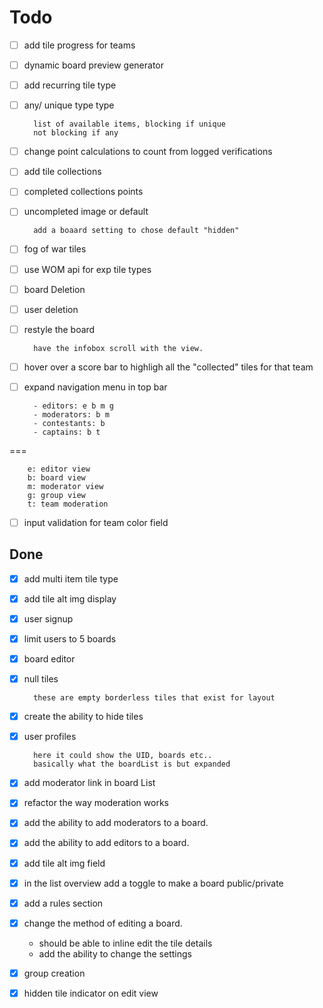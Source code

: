 # Todo

- [ ] add tile progress for teams
- [ ] dynamic board preview generator
- [ ] add recurring tile type
- [ ] any/ unique type type

        list of available items, blocking if unique
        not blocking if any

- [ ] change point calculations to count from logged verifications
- [ ] add tile collections
- [ ] completed collections points
- [ ] uncompleted image or default

        add a boaard setting to chose default "hidden"

- [ ] fog of war tiles
- [ ] use WOM api for exp tile types
- [ ] board Deletion
- [ ] user deletion
- [ ] restyle the board

        have the infobox scroll with the view.

- [ ] hover over a score bar to highligh all the "collected" tiles for that team
- [ ] expand navigation menu in top bar

        - editors: e b m g
        - moderators: b m
        - contestants: b
        - captains: b t

===

        e: editor view
        b: board view
        m: moderator view
        g: group view
        t: team moderation

- [ ] input validation for team color field

## Done

- [x] add multi item tile type
- [x] add tile alt img display
- [x] user signup
- [x] limit users to 5 boards
- [x] board editor
- [x] null tiles

        these are empty borderless tiles that exist for layout

- [x] create the ability to hide tiles
- [x] user profiles

        here it could show the UID, boards etc..
        basically what the boardList is but expanded

- [x] add moderator link in board List
- [x] refactor the way moderation works
- [x] add the ability to add moderators to a board.
- [x] add the ability to add editors to a board.
- [x] add tile alt img field
- [x] in the list overview add a toggle to make a board public/private
- [x] add a rules section
- [x] change the method of editing a board.

  - should be able to inline edit the tile details
  - add the ability to change the settings

- [x] group creation
- [x] hidden tile indicator on edit view
